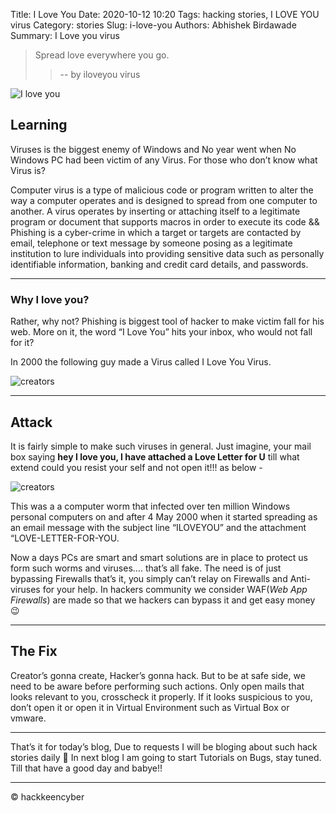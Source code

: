 Title: I Love You
Date: 2020-10-12 10:20
Tags: hacking stories, I LOVE YOU virus
Category: stories
Slug: i-love-you
Authors: Abhishek Birdawade
Summary: I Love you virus

> Spread love everywhere you go.
>>   -- by iloveyou virus

![I love you](../images/face.jpg)

## Learning 

Viruses is the biggest enemy of Windows and No year went when No Windows PC had been victim of any Virus. 
For those who don’t know what Virus is?

Computer virus is a type of malicious code or program written to alter the way a computer operates and is designed to spread from one computer to another. A virus operates by inserting or attaching itself to a legitimate program or document that supports macros in order to execute its code && Phishing is a cyber-crime in which a target or targets are contacted by email, telephone or text message by someone posing as a legitimate institution to lure individuals into providing sensitive data such as personally identifiable information, banking and credit card details, and passwords.

--- 

### Why I love you?

Rather, why not?
Phishing is biggest tool of hacker to make victim fall for his web. More on it, the word “I Love You” hits your inbox, who would not fall for it?

In 2000 the following guy made a Virus called I Love You Virus.

![creators](../images/creator.jpg)

---

## Attack 

It is fairly simple to make such viruses in general. Just imagine, your mail box saying **hey I love you, I have attached a Love Letter for U** till what extend could you resist your self and not open it!!! as below \-

![creators](../images/i_love_you_virus_nerdeky.jpg)

This was a a computer worm that infected over ten million Windows personal computers on and after 4 May 2000 when it started spreading as an email message with the subject line “ILOVEYOU” and the attachment “LOVE-LETTER-FOR-YOU.

Now a days PCs are smart and smart solutions are in place to protect us form such worms and viruses…. that’s all fake. The need is of just bypassing Firewalls that’s it, you simply can’t relay on Firewalls and Anti-viruses for your help. In hackers community we consider WAF(_Web App Firewalls_) are made so that we hackers can bypass it and get easy money 😉

---

## The Fix
Creator’s gonna create, Hacker’s gonna hack. But to be at safe side, we need to be aware before performing such actions. Only open mails that looks relevant to you, crosscheck it properly.
If it looks suspicious to you, don’t open it or open it in Virtual Environment such as Virtual Box or vmware.

---

That’s it for today’s blog, Due to requests I will be bloging about such hack stories daily 🙂 In next blog I am going to start Tutorials on Bugs, stay tuned. Till that have a good day and babye!!

---

&copy; hackkeencyber
